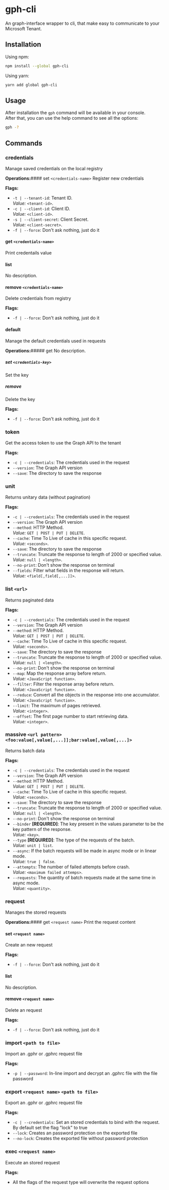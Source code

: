 # gph-cli
An graph-interface wrapper to cli, that make easy to communicate to your Microsoft Tenant. 

## Installation
Using npm:
```bash
npm install --global gph-cli
```
Using yarn:
```bash
yarn add global gph-cli
```

## Usage
After installation the ``gph`` command will be available in your console.<br/>
After that, you can use the help command to see all the options:
```bash
gph -?
```

## Commands

[//]: # (^)

### credentials 
Manage saved credentials on the local registry

**Operations:**#### set ``<credentials-name>``
Register new credentials

**Flags:**
* ``-t | --tenant-id``: Tenant ID.  
*Value:* ``<tenant-id>``.
* ``-c | --client-id``: Client ID.  
*Value:* ``<client-id>``.
* ``-s | --client-secret``: Client Secret.  
*Value:* ``<client-secret>``.
* ``-f | --force``: Don't ask nothing, just do it


#### get ``<credentials-name>``
Print credentails value
#### list 
No description.
#### remove ``<credentials-name>``
Delete credentials from registry

**Flags:**
* ``-f | --force``: Don't ask nothing, just do it


#### default 
Manage the default credentials used in requests

**Operations:**##### get 
No description.
##### set ``<credentials-key>``
Set the key
##### remove 
Delete the key

**Flags:**
* ``-f | --force``: Don't ask nothing, just do it


### token 
Get the access token to use the Graph API to the tenant

**Flags:**
* ``-c | --credentials``: The credentials used in the request
* ``--version``: The Graph API version
* ``--save``: The directory to save the response


### unit 
Returns unitary data (without pagination)

**Flags:**
* ``-c | --credentials``: The credentials used in the request
* ``--version``: The Graph API version
* ``--method``: HTTP Method.  
*Value:* ``GET | POST | PUT | DELETE``.
* ``--cache``: Time To Live of cache in this specific request.  
*Value:* ``<seconds>``.
* ``--save``: The directory to save the response
* ``--truncate``: Truncate the response to length of 2000 or specified value.  
*Value:* ``null | <length>``.
* ``--no-print``: Don't show the response on terminal
* ``--fields``: Filter what fields in the response will return.  
*Value:* ``<field[,field[,...]]>``.


### list ``<url>``
Returns paginated data

**Flags:**
* ``-c | --credentials``: The credentials used in the request
* ``--version``: The Graph API version
* ``--method``: HTTP Method.  
*Value:* ``GET | POST | PUT | DELETE``.
* ``--cache``: Time To Live of cache in this specific request.  
*Value:* ``<seconds>``.
* ``--save``: The directory to save the response
* ``--truncate``: Truncate the response to length of 2000 or specified value.  
*Value:* ``null | <length>``.
* ``--no-print``: Don't show the response on terminal
* ``--map``: Map the response array before return.  
*Value:* ``<JavaScript function>``.
* ``--filter``: Filter the response array before return.  
*Value:* ``<JavaScript function>``.
* ``--reduce``: Convert all the objects in the response into one accumulator.  
*Value:* ``<JavaScript function>``.
* ``--limit``: The maximum of pages retrieved.  
*Value:* ``<integer>``.
* ``--offset``: The first page number to start retrieving data.  
*Value:* ``<integer>``.


### massive ``<url pattern>`` ``<foo:value[,value[,...]];bar:value[,value[,...]>``
Returns batch data

**Flags:**
* ``-c | --credentials``: The credentials used in the request
* ``--version``: The Graph API version
* ``--method``: HTTP Method.  
*Value:* ``GET | POST | PUT | DELETE``.
* ``--cache``: Time To Live of cache in this specific request.  
*Value:* ``<seconds>``.
* ``--save``: The directory to save the response
* ``--truncate``: Truncate the response to length of 2000 or specified value.  
*Value:* ``null | <length>``.
* ``--no-print``: Don't show the response on terminal
* ``--binder`` **[REQUIRED]**: The key present in the values parameter to be the key pattern of the response.  
*Value:* ``<key>``.
* ``--type`` **[REQUIRED]**: The type of the requests of the batch.  
*Value:* ``unit | list``.
* ``--async``: If the batch requests will be made in async mode or in linear mode.  
*Value:* ``true | false``.
* ``--attempts``: The number of failed attempts before crash.  
*Value:* ``<maximum failed attemps>``.
* ``--requests``: The quantity of batch requests made at the same time in async mode.  
*Value:* ``<quantity>``.


### request 
Manages the stored requests

**Operations:**#### get ``<request name>``
Print the request content
#### set ``<request name>``
Create an new request

**Flags:**
* ``-f | --force``: Don't ask nothing, just do it


#### list 
No description.
#### remove ``<request name>``
Delete an request

**Flags:**
* ``-f | --force``: Don't ask nothing, just do it


### import ``<path to file>``
Import an .gphr or .gphrc request file

**Flags:**
* ``-p | --password``: In-line import and decrypt an .gphrc file with the file password


### export ``<request name>`` ``<path to file>``
Export an .gphr or .gphrc request file

**Flags:**
* ``-c | --credentials``: Set an stored credentials to bind with the request. By default set the flag "lock" to true
* ``--lock``: Creates an password protection on the exported file
* ``--no-lock``: Creates the exported file without password protection


### exec ``<request name>``
Execute an stored request

**Flags:**
* All the flags of the request type will overwrite the request options

[//]: # ($)